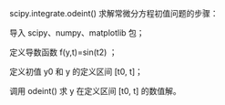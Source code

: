 scipy.integrate.odeint() 求解常微分方程初值问题的步骤：

导入 scipy、numpy、matplotlib 包；

定义导数函数 f(y,t)=sin(t2) ；

定义初值 y0 和 y 的定义区间 [t0, t]；

调用 odeint() 求 y 在定义区间 [t0, t] 的数值解。
